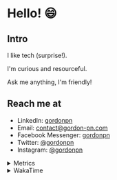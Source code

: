 # Hello! 😄

## Intro

I like tech (surprise!).

I'm curious and resourceful.

Ask me anything, I'm friendly!

## Reach me at

- LinkedIn: [gordonpn](https://www.linkedin.com/in/gordonpn/)
- Email: [contact@gordon-pn.com](mailto:contact@gordon-pn.com)
- Facebook Messenger: [gordonpn](https://www.messenger.com/t/Gordonpn)
- Twitter: [@gordonpn](https://twitter.com/Gordonpn)
- Instagram: [@gordonpn](https://www.instagram.com/gordonpn/)

<details>
  <summary>Metrics</summary>

  <img align="center" src="https://github.com/gordonpn/gordonpn/blob/master/github-metrics.svg" alt="GitHub Metrics">

</details>

<details>
  <summary>WakaTime</summary>

  <!--START_SECTION:waka-->
📊 **This Week I Spent My Time On** 

```text
💬 Programming Languages: 
Other                    1 hr 26 mins        ██████░░░░░░░░░░░░░░░░░░░   24.66 % 
Bash                     48 mins             ███░░░░░░░░░░░░░░░░░░░░░░   13.79 % 
Markdown                 44 mins             ███░░░░░░░░░░░░░░░░░░░░░░   12.69 % 
Java                     38 mins             ███░░░░░░░░░░░░░░░░░░░░░░   11.09 % 
JSON                     36 mins             ███░░░░░░░░░░░░░░░░░░░░░░   10.42 % 

🔥 Editors: 
IntelliJ IDEA            3 hrs 55 mins       █████████████████░░░░░░░░   67.20 % 
VS Code                  1 hr 54 mins        ████████░░░░░░░░░░░░░░░░░   32.80 % 
```


 Last Updated on 01/07/2024 10:24:32 UTC
<!--END_SECTION:waka-->
</details>
